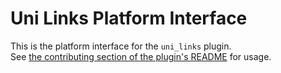 # Uni Links Platform Interface
This is the platform interface for the `uni_links` plugin.  
See [the contributing section of the plugin's README](https://github.com/avioli/uni_links/blob/master/uni_links/README.md#Contributing) for usage.
